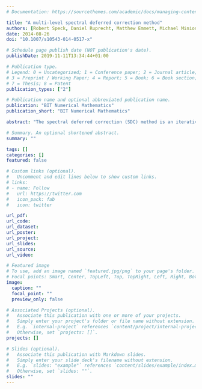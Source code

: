 ```yaml
---
# Documentation: https://sourcethemes.com/academic/docs/managing-content/

title: "A multi-level spectral deferred correction method"
authors: [Robert Speck, Daniel Ruprecht, Matthew Emmett, Michael Minion, Matthias Bolten, Rolf Krause]
date: 2014-08-26
doi: "10.1007/s10543-014-0517-x"

# Schedule page publish date (NOT publication's date).
publishDate: 2019-11-11T13:34:44+01:00

# Publication type.
# Legend: 0 = Uncategorized; 1 = Conference paper; 2 = Journal article;
# 3 = Preprint / Working Paper; 4 = Report; 5 = Book; 6 = Book section;
# 7 = Thesis; 8 = Patent
publication_types: ["2"]

# Publication name and optional abbreviated publication name.
publication: "BIT Numerical Mathematics"
publication_short: "BIT Numerical Mathematics"

abstract: "The spectral deferred correction (SDC) method is an iterative scheme for computing a higher-order collocation solution to an ODE by performing a series of correction sweeps using a low-order timestepping method. This paper examines a variation of SDC for the temporal integration of PDEs called multi-level spectral deferred corrections (MLSDC), where sweeps are performed on a hierarchy of levels and an FAS correction term, as in nonlinear multigrid methods, couples solutions on different levels. Three different strategies to reduce the computational cost of correction sweeps on the coarser levels are examined: reducing the degrees of freedom, reducing the order of the spatial discretization, and reducing the accuracy when solving linear systems arising in implicit temporal integration. Several numerical examples demonstrate the effect of multi-level coarsening on the convergence and cost of SDC integration. In particular, MLSDC can provide significant savings in compute time compared to SDC for a three-dimensional problem."

# Summary. An optional shortened abstract.
summary: ""

tags: []
categories: []
featured: false

# Custom links (optional).
#   Uncomment and edit lines below to show custom links.
# links:
# - name: Follow
#   url: https://twitter.com
#   icon_pack: fab
#   icon: twitter

url_pdf:
url_code:
url_dataset:
url_poster:
url_project:
url_slides:
url_source:
url_video:

# Featured image
# To use, add an image named `featured.jpg/png` to your page's folder. 
# Focal points: Smart, Center, TopLeft, Top, TopRight, Left, Right, BottomLeft, Bottom, BottomRight.
image:
  caption: ""
  focal_point: ""
  preview_only: false

# Associated Projects (optional).
#   Associate this publication with one or more of your projects.
#   Simply enter your project's folder or file name without extension.
#   E.g. `internal-project` references `content/project/internal-project/index.md`.
#   Otherwise, set `projects: []`.
projects: []

# Slides (optional).
#   Associate this publication with Markdown slides.
#   Simply enter your slide deck's filename without extension.
#   E.g. `slides: "example"` references `content/slides/example/index.md`.
#   Otherwise, set `slides: ""`.
slides: ""
---
```

